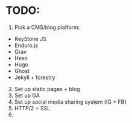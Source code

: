 # TODO:

1. Pick a CMS/blog platform:
  - KeyStone JS
  - Enduro.js
  - Grav
  - Hexo
  - Hugo
  - Ghost
  - Jekyll + forestry
2. Set up static pages + blog
3. Set up GA
4. Set up social media sharing system (IG + FB)
5. HTTP/2 + SSL
6. 
